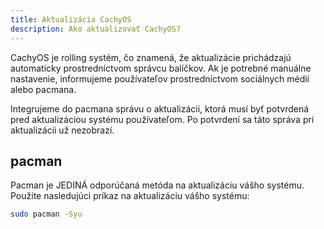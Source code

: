 ```yaml
---
title: Aktualizácia CachyOS
description: Ako aktualizovať CachyOS?
---
```


CachyOS je rolling systém, čo znamená, že aktualizácie prichádzajú automaticky prostredníctvom správcu balíčkov.
Ak je potrebné manuálne nastavenie, informujeme používateľov prostredníctvom sociálnych médií alebo pacmana.

Integrujeme do pacmana správu o aktualizácii, ktorá musí byť potvrdená pred aktualizáciou systému používateľom.
Po potvrdení sa táto správa pri aktualizácii už nezobrazí.

pacman
-----

Pacman je JEDINÁ odporúčaná metóda na aktualizáciu vášho systému.
Použite nasledujúci príkaz na aktualizáciu vášho systému:
```bash
sudo pacman -Syu
```